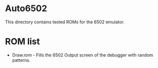 # Auto6502
This directory contains tested ROMs for the 6502 emulator.

# ROM list

- Draw.rom - Fills the 6502 Output screen of the debugger with random patterns.